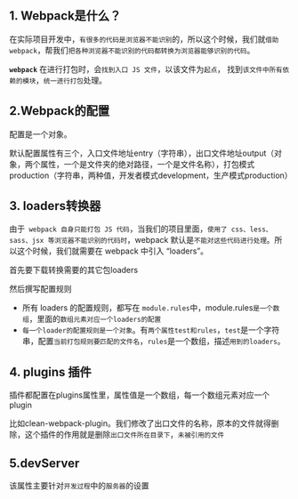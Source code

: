 ## 1. Webpack是什么？

在实际项目开发中，`有很多的代码是浏览器不能识别`的，所以这个时候，我们就`借助webpack`，帮我们`把各种浏览器不能识别的代码都转换为浏览器能够识别的代码`。

**`webpack`** 在进行打包时，会`找到入口 JS 文件`，以该文件为`起点`， 找到`该文件中所有依赖的模块`，`统一进行打包`处理。



## 2.Webpack的配置

配置是一个对象。

默认配置属性有三个，入口文件地址entry（字符串），出口文件地址output（对象，两个属性，一个是文件夹的绝对路径，一个是文件名称），打包模式production（字符串，两种值，开发者模式development，生产模式production）



## 3. loaders转换器

由于` webpack 自身只能打包 JS 代码`，当我们的项目里面，`使用了 css、less、sass、jsx 等浏览器不能识别的代码时`，webpack 默认是`不能对这些代码进行处理`。所以这个时候，我们就需要在 webpack 中引入 “loaders”。

首先要下载转换需要的其它包loaders

然后撰写配置规则

- 所有 loaders 的配置规则，都写在 `module.rules`中，module.rules`是一个数组`，里面的`数组元素对应一个loaders的配置`
-  `每一个loader的配置规则是一个对象`。有`两个属性test和rules`，`test`是一个字符串，配置`当前打包规则要匹配的文件名`，`rules`是一个数组，描述`用到的loaders`。



## 4. plugins 插件

插件都配置在plugins属性里，属性值是一个数组，每一个数组元素对应一个plugin

比如clean-webpack-plugin。我们修改了出口文件的名称，原本的文件就得删除，这个插件的作用就是删除`出口文件所在目录下`，`未被引用的文件`



## 5.devServer

该属性主要针对`开发过程`中的`服务器`的设置